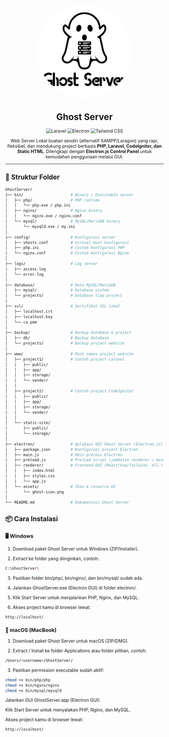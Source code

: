 <p align="center">
  <img src="Electron/Assets/100ppi/Logo 3.png" alt="Ghost Server Logo" width="300" style="border-radius:50%;"/>
</p>

<h1 align="center">Ghost Server</h1>

<p align="center">
  <img src="https://img.shields.io/badge/Laravel-FF2D20?style=flat-square&logo=laravel&logoColor=white" alt="Laravel">
  <img src="https://img.shields.io/badge/Electron-47848F?style=flat-square&logo=electron&logoColor=white" alt="Electron">
  <img src="https://img.shields.io/badge/Tailwind-06B6D4?style=flat-square&logo=tailwindcss&logoColor=white" alt="Tailwind CSS">
</p>


<p align="center">
  Web Server Lokal buatan sendiri (alternatif XAMPP/Laragon) yang rapi, fleksibel, dan mendukung project berbasis <b>PHP, Laravel, CodeIgniter, dan Static HTML</b>.  
  Dilengkapi dengan <b>Electron.js Control Panel</b> untuk kemudahan penggunaan melalui GUI.
</p>

---

## 📂 Struktur Folder

```bash
GhostServer/
├── bin/                     # Binary / Executable server
│   ├── php/                 # PHP runtime
│   │   └── php.exe / php.ini
│   ├── nginx/               # Nginx binary
│   │   └── nginx.exe / nginx.conf
│   └── mysql/               # MySQL/MariaDB binary
│       └── mysqld.exe / my.ini
│
├── config/                  # Konfigurasi server
│   ├── vhosts.conf          # Virtual Host konfigurasi
│   ├── php.ini              # Custom konfigurasi PHP
│   └── nginx.conf           # Custom konfigurasi Nginx
│
├── logs/                    # Log server
│   ├── access.log
│   └── error.log
│
├── database/                # Data MySQL/MariaDB
│   ├── mysql/               # Database sistem
│   └── projects/            # Database tiap project
│
├── ssl/                     # Sertifikat SSL lokal
│   ├── localhost.crt
│   ├── localhost.key
│   └── ca.pem
│
├── backup/                  # Backup database & project
│   ├── db/                  # Backup database
│   └── projects/            # Backup project website
│
├── www/                     # Root semua project website
│   ├── project1/            # Contoh project Laravel
│   │   ├── public/          
│   │   ├── app/             
│   │   ├── storage/         
│   │   └── vendor/          
│   │
│   ├── project2/            # Contoh project CodeIgniter
│   │   ├── public/          
│   │   ├── app/             
│   │   ├── storage/         
│   │   └── vendor/          
│   │
│   └── static-site/         
│       ├── public/          
│       └── storage/         
│
├── electron/                # Aplikasi GUI Ghost Server (Electron.js)
│   ├── package.json         # Konfigurasi project Electron
│   ├── main.js              # Main process Electron
│   ├── preload.js           # Preload script (jembatan renderer ↔ main)
│   ├── renderer/            # Frontend GUI (React/Vue/Tailwind, dll.)
│   │   ├── index.html
│   │   ├── styles.css
│   │   └── app.js
│   └── assets/              # Ikon & resource UI
│       └── ghost-icon.png
│
└── README.md                # Dokumentasi Ghost Server
```
## 📦 Cara Instalasi
### 🖥️ Windows

1. Download paket Ghost Server untuk Windows (ZIP/Installer).

2. Extract ke folder yang diinginkan, contoh:

```bash
C:\GhostServer\
```

3. Pastikan folder bin/php/, bin/nginx/, dan bin/mysql/ sudah ada.

4. Jalankan GhostServer.exe (Electron GUI) di folder electron/.

5. Klik Start Server untuk menjalankan PHP, Nginx, dan MySQL.

6. Akses project kamu di browser lewat:

```bash
http://localhost/
```

### 🍏 macOS (MacBook)

1. Download paket Ghost Server untuk macOS (ZIP/DMG).

2. Extract / Install ke folder Applications atau folder pilihan, contoh:

```bash
/Users/<username>/GhostServer/
```


3. Pastikan permission executable sudah aktif:

```bash
chmod +x bin/php/php
chmod +x bin/nginx/nginx
chmod +x bin/mysql/mysqld
```

Jalankan GUI GhostServer.app (Electron GUI).

Klik Start Server untuk menyalakan PHP, Nginx, dan MySQL.

Akses project kamu di browser lewat:

```bash
http://localhost/
```